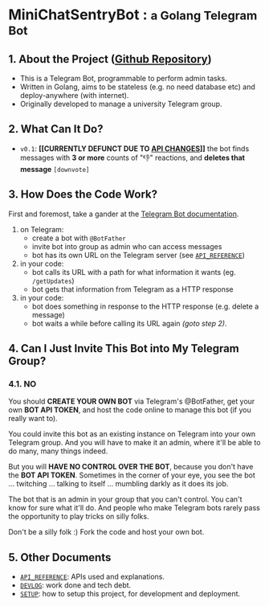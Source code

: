 # **MiniChatSentryBot** : <small>a Golang Telegram Bot</small>

## 1. About the Project ([Github Repository](https://github.com/jrenjq/MiniChatSentryBot))
- This is a Telegram Bot, programmable to perform admin tasks.
- Written in Golang, aims to be stateless (e.g. no need database etc) and deploy-anywhere (with internet).
- Originally developed to manage a university Telegram group.

## 2. What Can It Do?
- `v0.1`: **[[CURRENTLY DEFUNCT DUE TO [API CHANGES](https://bugs.telegram.org/c/43188)]]** the bot finds messages with **3 or more** counts of "👎" reactions, and **deletes that message** `[downvote]`


## 3. How Does the Code Work?
First and foremost, take a gander at the [Telegram Bot documentation](https://core.telegram.org/bots).
1. on Telegram: 
    - create a bot with `@BotFather`
    - invite bot into group as admin who can access messages
    - bot has its own URL on the Telegram server (see [`API_REFERENCE`](API_REFERENCE.md))
2. in your code: 
    - bot calls its URL with a path for what information it wants (eg. `/getUpdates`)
    - bot gets that information from Telegram as a HTTP response
3. in your code: 
    - bot does something in response to the HTTP response (e.g. delete a message)
    - bot waits a while before calling its URL again *(goto step 2)*.

## 4. Can I Just Invite This Bot into My Telegram Group?
### 4.1. NO 
You should **CREATE YOUR OWN BOT** via Telegram's @BotFather, get your own **BOT API TOKEN**, and host the code online to manage this bot (if you really want to).

You could invite this bot as an existing instance on Telegram into your own Telegram group. And you will have to make it an admin, where it'll be able to do many, many things indeed.

But you will **HAVE NO CONTROL OVER THE BOT**, because you don't have the **BOT API TOKEN**. Sometimes in the corner of your eye, you see the bot ... twitching ... talking to itself ... mumbling darkly as it does its job.

The bot that is an admin in your group that you can't control. You can't know for sure what it'll do. And people who make Telegram bots rarely pass the opportunity to play tricks on silly folks. 

Don't be a silly folk :) Fork the code and host your own bot.

## 5. Other Documents
- [`API_REFERENCE`](API_REFERENCE.md): APIs used and explanations.
- [`DEVLOG`](DEVLOG.md): work done and tech debt.
- [`SETUP`](SETUP.md): how to setup this project, for development and deployment.
